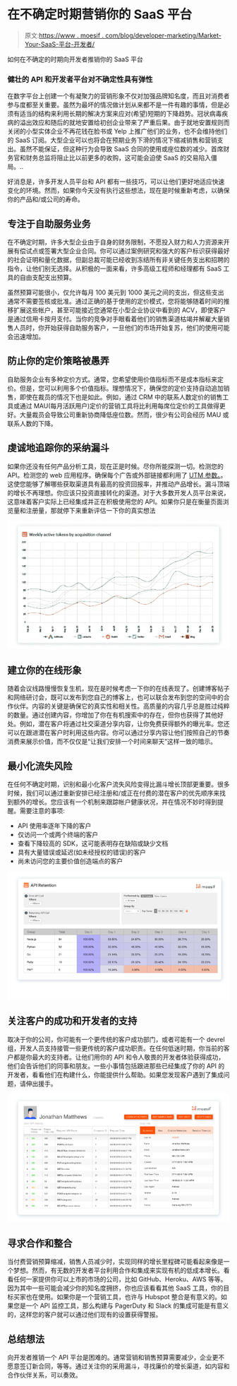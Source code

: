 # 在不确定时期营销你的 SaaS 平台

> 原文:[https://www . moesif . com/blog/developer-marketing/Market-Your-SaaS-平台-开发者/](https://www.moesif.com/blog/developer-marketing/Market-Your-SaaS-Platform-To-Developers/)

如何在不确定的时期向开发者推销你的 SaaS 平台

### 健壮的 API 和开发者平台对不确定性具有弹性

在数字平台上创建一个有凝聚力的营销形象不仅对加强品牌知名度，而且对消费者参与度都至关重要。虽然为最坏的情况做计划从来都不是一件有趣的事情，但是必须有适当的结构来利用长期的解决方案来应对(希望)短期的下降趋势。冠状病毒疾病的溢出效应和随后的就地安置给初创企业带来了严重后果。由于就地安置规则而关闭的小型实体企业不再花钱在脸书或 Yelp 上推广他们的业务，也不会维持他们的 SaaS 订阅。大型企业可以也将会在预期业务下滑的情况下缩减销售和营销支出。虽然不能保证，但这种行为会导致 SaaS 合同的使用或座位数的减少。首席财务官和财务总监将阻止比以前更多的收购，这可能会迫使 SaaS 的交易陷入僵局。..

好消息是，许多开发人员平台和 API 都有一些技巧，可以让他们更好地适应快速变化的环境。然而，如果你今天没有执行这些想法，现在是时候重新考虑，以确保你的产品和/或公司的寿命。

## 专注于自助服务业务

在不确定时期，许多大型企业由于自身的财务限制，不愿投入财力和人力资源来开展有偿试点或签署大型企业合同。你可以通过案例研究和强大的客户标识获得最好的社会证明和量化数据，但副总裁可能已经收到冻结所有非关键任务支出和招聘的指令，让他们别无选择。从积极的一面来看，许多高级工程师和经理都有 SaaS 工具的自由支配支出预算。

虽然预算可能很小，仅允许每月 100 美元到 1000 美元之间的支出，但这些支出通常不需要签核或批准。通过正确的基于使用的定价模式，您将能够随着时间的推移扩展这些帐户，甚至可能接近您通常在小型企业协议中看到的 ACV，即使客户是通过信用卡按月支付。当你的竞争对手眼看着他们的销售渠道枯竭并解雇大量销售人员时，你开始获得自助服务客户，一旦他们的市场开始复苏，他们的使用可能会迅速增加。

## 防止你的定价策略被愚弄

自助服务企业有多种定价方式。通常，您希望使用价值指标而不是成本指标来定价。但是，您可以利用多个价值指标。理想情况下，确保您的定价支持自动追加销售，即使在裁员的情况下也是如此。例如，通过 CRM 中的联系人数定价的销售工具或通过 MAU(每月活跃用户)定价的营销工具将比利用每席位定价的工具做得更好。大量裁员会导致公司重新协商降低座位数。然而，很少有公司会经历 MAU 或联系人数的下降。

## 虔诚地追踪你的采纳漏斗

如果你还没有任何产品分析工具，现在正是时候。尽你所能探测一切。检测您的 API。检测您的 web 应用程序。确保每个广告或外部链接都利用了 [UTM 参数。](/blog/business/acquisition/How-to-Measure-Developer-Acquisition-with-API-Analytics-and-UTM-Parameters/)。这使您能够了解哪些获取渠道具有最高的投资回报率，并推动产品增长。漏斗顶端的增长不再理想。你应该只投资直接转化的渠道。对于大多数开发人员平台来说，这意味着客户实际上已经集成并正在积极使用您的 API。如果你只是在衡量页面浏览量和注册量，那就停下来重新评估一下你的真实想法

![Integrated API Users by Acquisition Channel](img/e86bc4784512e57c51d7e67bbcc150de.png)

## 建立你的在线形象

随着会议线路慢慢恢复生机，现在是时候考虑一下你的在线表现了。创建博客帖子和网络研讨会，既可以发布到您自己的博客上，也可以联合发布到您的空间中的合作伙伴。内容的关键是确保它的真实性和相关性。高质量的内容几乎总是胜过纯粹的数量。通过创建内容，你增加了你在有机搜索中的存在，但你也获得了其他好处。例如，潜在客户将通过社交渠道分享内容，让你免费获得额外的曝光率。您还可以在跟进潜在客户时利用这些内容。你可以通过分享内容让他们按照自己的节奏消费来展示价值，而不仅仅是“让我们安排一个时间来聊天”这样一致的暗示。

## 最小化流失风险

在任何不确定时期，识别和最小化客户流失风险变得比漏斗增长顶部更重要。很多时候，我们可以通过重新安排已经注册和/或正在付费的潜在客户的优先顺序来找到额外的增长。您应该有一个机制来跟踪帐户健康状况，并在情况不妙时得到提醒。需要注意的事项:

*   API 使用率逐年下降的客户
*   仅访问一个或两个终端的客户
*   查看下降较高的 SDK，这可能表明存在缺陷或缺少文档
*   具有大量错误或延迟(如未经授权的错误)的客户
*   尚未访问您的主要价值创造端点的客户

![API product retention broken down by SDK](img/b77622342b97f6ae2d22bfea1ee010aa.png)

## 关注客户的成功和开发者的支持

取决于你的公司，你可能有一个更传统的客户成功部门，或者可能有一个 devrel 组，开发人员支持接管一些更传统的客户成功职责。在任何低迷时期，你当前的客户都是你最大的支持者。让他们用你的 API 和令人敬畏的开发者体验获得成功，他们会告诉他们的同事和朋友。一些小事情包括跟进那些已经集成了你的 API 的开发者，看看他们在构建什么，你能提供什么帮助。如果您发现客户遇到了集成问题，请伸出援手。

![Customer Profile and their API activity](img/0f1b0be67d9892036172f8042493ae3a.png)

## 寻求合作和整合

当付费营销预算缩减，销售人员减少时，实现同样的增长里程碑可能看起来像是一个梦想。然而，有无数的开发者平台利用合作和集成来实现有机的低成本增长。看看任何一家提供你可以上市的市场的公司，比如 GitHub、Heroku、AWS 等等。因为其中一些可能会减少你的知名度拥挤，你也应该看看其他 SaaS 工具，你的目标买家也在使用。如果你是一个营销工具，也许与 Hubspot 整合是有意义的。如果您是一个 API 监控工具，那么构建与 PagerDuty 和 Slack 的集成可能是有意义的，这样您的客户就可以通过他们现有的设置获得警报。

## 总结想法

向开发者推销一个 API 平台是困难的。通常营销和销售预算需要减少，企业更不愿意签订新合同，等等。通过关注你的采用漏斗，寻找廉价的增长渠道，如内容和合作伙伴关系，可以奏效。
